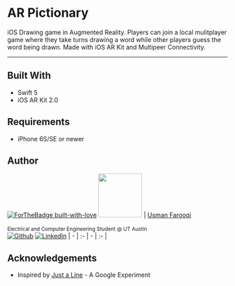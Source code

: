 
# AR Pictionary



iOS Drawing game in Augmented Reality. Players can join a local mulitplayer game where they take turns drawing a word while other players guess the word being drawn. Made with iOS AR Kit and Multipeer Connectivity. 

---

## Built With

* Swift 5
* iOS AR Kit 2.0

## Requirements

* iPhone 6S/SE or newer

## Author

[![ForTheBadge built-with-love](http://ForTheBadge.com/images/badges/built-with-love.svg)](https://GitHub.com/Naereen/) 
 [<img src="https://avatars0.githubusercontent.com/u/22564960?s=460&v=4" width="100px;"/>](http://okaris.com)   | [Usman Farooqi](http://github.com/usmanhf)<br/><br/><sub>Electrical and Computer Engineering Student @ UT Austin</sub><br/> [![Github][1.1]][1] [![LinkedIn][2.1]][2]
| - | :- | - | :- |

[1.1]: http://i.imgur.com/9I6NRUm.png (github icon without padding)
[2.1]: https://www.kingsfund.org.uk/themes/custom/kingsfund/dist/img/svg/sprite-icon-linkedin.svg (linkedin icon)
[1]: http://www.github.com/usmanhf
[2]: https://www.linkedin.com/in/usmanhf

## Acknowledgements

* Inspired by [Just a Line](https://experiments.withgoogle.com/justaline) - A Google Experiment 
